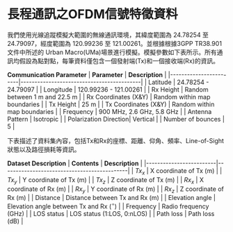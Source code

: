 長程通訊之OFDM信號特徵資料
===
我們使用光線追蹤模擬大範圍的無線通訊環境，其緯度範圍為 24.78254 至 24.79097，經度範圍為 120.99236 至 121.00261。並根據根據3GPP TR38.901文件中所述的 Urban Macro(UMa)場景進行模擬。模擬參數如下表所示。所有通訊均假設為點對點，每筆資料僅包含一個發射端(Tx)和一個接收端(Rx)的資訊。

**Communication Parameter**
| **Parameter**         | **Description**                           |
|------------------------|-------------------------------------------|
| Latitude              | 24.78254 - 24.79097                      |
| Longitude             | 120.99236 - 121.00261                    |
| Rx Height             | Random between 1 m and 22.5 m            |
| Rx Coordinates (X&Y)  | Random within map boundaries              |
| Tx Height             | 25 m                                     |
| Tx Coordinates (X&Y)  | Random within map boundaries              |
| Frequency             | 900 MHz, 2.6 GHz, 5.8 GHz                |
| Antenna Pattern       | Isotropic                                |
| Polarization Direction| Vertical                                 |
| Number of bounces     | 5                                        |


下表描述了資料集內容，包括Tx和Rx的座標、距離、仰角、頻率、Line-of-Sight狀態以及路徑損耗等資訊。

**Dataset Description**
| **Contents**           | **Description**                             |
|-------------------------|---------------------------------------------|
| $Tx_x$                 | X coordinate of Tx (m)                     |
| $Tx_y$                 | Y coordinate of Tx (m)                     |
| $Tx_z$                 | Z coordinate of Tx (m)                     |
| $Rx_x$                 | X coordinate of Rx (m)                     |
| $Rx_y$                 | Y coordinate of Rx (m)                     |
| $Rx_z$                 | Z coordinate of Rx (m)                     |
| Distance               | Distance between Tx and Rx (m)             |
| Elevation angle        | Elevation angle between Tx and Rx ($^{\circ}$) |
| Frequency              | Radio frequency (GHz)                      |
| LOS status             | LOS status (1:LOS, 0:nLOS)                 |
| Path loss              | Path loss (dB)                             |
